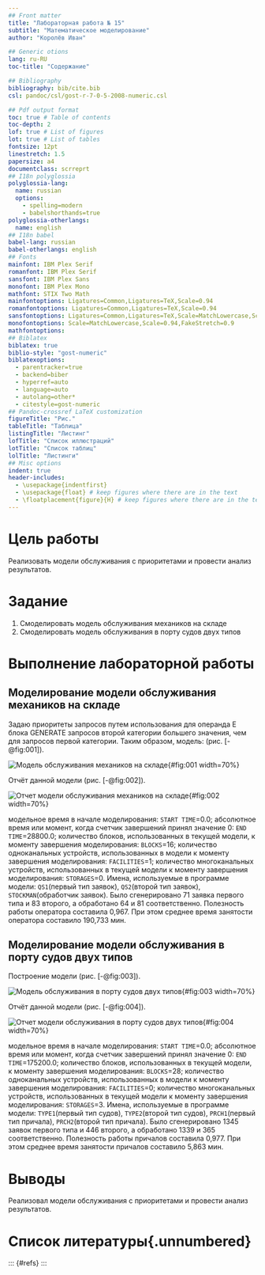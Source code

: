```yaml
---
## Front matter
title: "Лабораторная работа № 15"
subtitle: "Математическое моделирование"
author: "Королёв Иван"

## Generic otions
lang: ru-RU
toc-title: "Содержание"

## Bibliography
bibliography: bib/cite.bib
csl: pandoc/csl/gost-r-7-0-5-2008-numeric.csl

## Pdf output format
toc: true # Table of contents
toc-depth: 2
lof: true # List of figures
lot: true # List of tables
fontsize: 12pt
linestretch: 1.5
papersize: a4
documentclass: scrreprt
## I18n polyglossia
polyglossia-lang:
  name: russian
  options:
	- spelling=modern
	- babelshorthands=true
polyglossia-otherlangs:
  name: english
## I18n babel
babel-lang: russian
babel-otherlangs: english
## Fonts
mainfont: IBM Plex Serif
romanfont: IBM Plex Serif
sansfont: IBM Plex Sans
monofont: IBM Plex Mono
mathfont: STIX Two Math
mainfontoptions: Ligatures=Common,Ligatures=TeX,Scale=0.94
romanfontoptions: Ligatures=Common,Ligatures=TeX,Scale=0.94
sansfontoptions: Ligatures=Common,Ligatures=TeX,Scale=MatchLowercase,Scale=0.94
monofontoptions: Scale=MatchLowercase,Scale=0.94,FakeStretch=0.9
mathfontoptions:
## Biblatex
biblatex: true
biblio-style: "gost-numeric"
biblatexoptions:
  - parentracker=true
  - backend=biber
  - hyperref=auto
  - language=auto
  - autolang=other*
  - citestyle=gost-numeric
## Pandoc-crossref LaTeX customization
figureTitle: "Рис."
tableTitle: "Таблица"
listingTitle: "Листинг"
lofTitle: "Список иллюстраций"
lotTitle: "Список таблиц"
lolTitle: "Листинги"
## Misc options
indent: true
header-includes:
  - \usepackage{indentfirst}
  - \usepackage{float} # keep figures where there are in the text
  - \floatplacement{figure}{H} # keep figures where there are in the text
---
```


# Цель работы

Реализовать модели обслуживания с приоритетами и провести анализ результатов.

# Задание

1. Смоделировать модель обслуживания механиков на складе
2. Смоделировать модель обслуживания в порту судов двух типов

# Выполнение лабораторной работы

## Моделирование модели обслуживания механиков на складе

Задаю приоритеты запросов путем использования для операнда E блока GENERATE запросов второй категории большего значения, чем для запросов первой категории. Таким образом, модель: (рис. [-@fig:001]).

![Модель обслуживания механиков на складе](image/1.png){#fig:001 width=70%}

Отчёт данной модели (рис. [-@fig:002]).

![Отчет модели обслуживания механиков на складе](image/2.png){#fig:002 width=70%}

модельное время в начале моделирования: `START TIME`=0.0; абсолютное время или момент, когда счетчик завершений принял значение 0: `END TIME`=28800.0; количество блоков, использованных в текущей модели, к моменту завершения моделирования: `BLOCKS`=16; количество одноканальных устройств, использованных в модели к моменту завершения моделирования: `FACILITIES`=1; количество многоканальных устройств, использованных в текущей модели к моменту завершения моделирования: `STORAGES`=0. Имена, используемые в программе модели: `QS1`(первый тип заявок), `QS2`(второй тип заявок), `STOCKMAN`(обработчик заявок). Было сгенерировано 71 заявка первого типа и 83 второго, а обработано 64 и 81 соответственно. Полезность работы оператора составила 0,967. При этом среднее время занятости оператора составило 190,733 мин.

## Моделирование модели обслуживания в порту судов двух типов

Построение модели  (рис. [-@fig:003]).

![Модель обслуживания в порту судов двух типов](image/3.png){#fig:003 width=70%}

Отчёт данной модели (рис. [-@fig:004]).

![Отчет модели обслуживания в порту судов двух типов](image/4.png){#fig:004 width=70%}

модельное время в начале моделирования: `START TIME`=0.0; абсолютное время или момент, когда счетчик завершений принял значение 0: `END TIME`=175200.0; количество блоков, использованных в текущей модели, к моменту завершения моделирования: `BLOCKS`=28; количество одноканальных устройств, использованных в модели к моменту завершения моделирования: `FACILITIES`=0; количество многоканальных устройств, использованных в текущей модели к моменту завершения моделирования: `STORAGES`=3. Имена, используемые в программе модели: `TYPE1`(первый тип судов), `TYPE2`(второй тип судов), `PRCH1`(первый тип причала), `PRCH2`(второй тип причала). Было сгенерировано 1345 заявок первого типа и 446 второго, а обработано 1339 и 365 соответственно. Полезность работы причалов составила 0,977. При этом среднее время занятости причалов составило 5,863 мин.

# Выводы

Реализовал модели обслуживания с приоритетами и провести анализ результатов.

# Список литературы{.unnumbered}

::: {#refs}
:::
